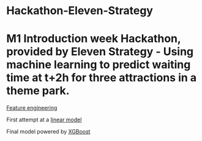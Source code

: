 # Hackathon-Eleven-Strategy
# M1 Introduction week Hackathon, provided by Eleven Strategy - Using machine learning to predict waiting time at t+2h for three attractions in a theme park. 

[Feature engineering](feature_engineering.py)

First attempt at a [linear model](theme_park_linear.py)

Final model powered by [XGBoost](theme_park_xgb.py)

